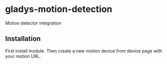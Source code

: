 # gladys-motion-detection
Motion detector integration

## Installation
First install module.
Then create a new motion device from device page with your motion URL.
